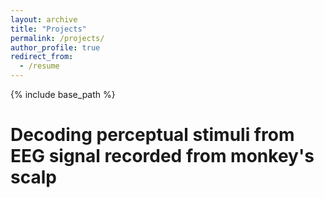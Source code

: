 ```yaml
---
layout: archive
title: "Projects"
permalink: /projects/
author_profile: true
redirect_from:
  - /resume
---
```


{% include base_path %}



Decoding perceptual stimuli from EEG signal recorded from monkey's scalp
=========